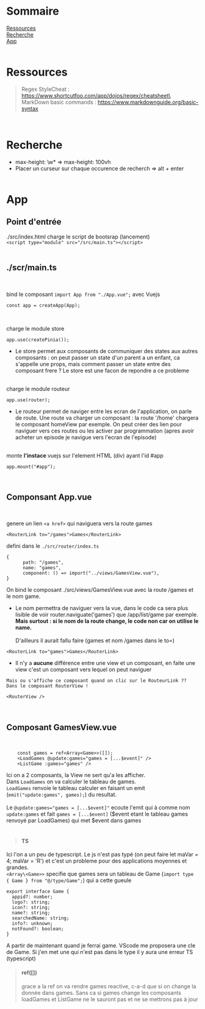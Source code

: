 # Sommaire

[Ressources](#ressource)\
[Recherche](#recherche)\
[App](#app)
<br/>
<br/>

# <a name="ressources"></a>Ressources

> Regex StyleCheat : https://www.shortcutfoo.com/app/dojos/regex/cheatsheet\
> MarkDown basic commands : https://www.markdownguide.org/basic-syntax

<br/>

# <a name="recherche"></a>Recherche

- max-height: \w\* => max-height: 100vh
- Placer un curseur sur chaque occurence de recherch => alt + enter
  <br/>
  <br/>

# <a name="app"></a>App

## Point d'entrée

./src/index.html charge le script de bootsrap (lancement)\
`<script type="module" src="/src/main.ts"></script>`
<br/>
<br/>

## ./scr/main.ts

<br/>

bind le composant `import App from "./App.vue";` avec Vuejs

```
const app = createApp(App);
```

<br/>

charge le module store

```
app.use(createPinia());
```

- Le store permet aux composants de communiquer des states aux autres composants : on peut passer un state d'un parent a un enfant, ca s'appelle une props, mais comment passer un state entre des composant frere ? Le store est une facon de repondre a ce probleme
  <br/>
  <br/>

charge le module routeur

```
app.use(router);
```

- Le routeur permet de naviger entre les ecran de l'application, on parle de route. Une route va charger un composant : la route '/home' chargera le composant homeView par exemple. On peut créer des lien pour naviguer vers ces routes ou les activer par programmation (apres avoir acheter un episode je navigue vers l'ecran de l'episode)
  <br/>
  <br/>

monte **l'instace** vuejs sur l'element HTML (div) ayant l'id #app

```
app.mount("#app");
```

<br/>

## Componsant App.vue

<br/>

genere un lien `<a href>` qui naviguera vers la route games

```
<RouterLink to="/games">Games</RouterLink>
```

defini dans le `./src/router/index.ts`

```
{
      path: "/games",
      name: "games",
      component: () => import("../views/GamesView.vue"),
}
```

On bind le composant ./src/views/GamesView.vue avec la route /games et le nom game.

- Le nom permettra de naviguer vers la vue, dans le code ca sera plus lisible de voir router.naviguate('games') que /app/list/game par exemple. **Mais surtout : si le nom de la route change, le code non car on utilise le name.**  
  <br/>
  D'ailleurs il aurait fallu faire (games et nom /games dans le to=)

```
<RouterLink to="games">Games</RouterLink>
```

- Il n'y a **aucune** différence entre une view et un composant, en faite une view c'est un composant vers lequel on peut naviguer

`Mais ou s'affiche ce composant quand on clic sur le RouteurLink ?? Dans le composant RouterView !`

```
<RouterView />
```

<br/>

## Composant GamesView.vue

<br />

```
    const games = ref<Array<Game>>([]);
    <LoadGames @update:games="games = [...$event]" />
    <ListGame :games="games" />
```

Ici on a 2 composants, la View ne sert qu'a les afficher.  
Dans `LoadGames` on va calculer le tableau de games.  
`LoadGames` renvoie le tableau calculer en faisant un emit (`emit("update:games", games);`) du resultat.
<br/>
<br/>
Le `@update:games="games = [...$event]"` ecoute l'emit qui à comme nom `update:games` et fait `games = [...$event]` ($event etant le tableau games renvoyé par LoadGames) qui met $event dans games
<br/><br/>

> #### TS

Ici l'on a un peu de typescript. Le js n'est pas typé (on peut faire let maVar = 4; maVar = 'R') et c'est un probleme pour des applications moyennes et grandes.  
`<Array\<Game>>` specifie que games sera un tableau de Game (`import type { Game } from "@/type/Game";`) qui a cette gueule

```
export interface Game {
  appid?: number;
  logo?: string;
  icon?: string;
  name?: string;
  searchedName: string;
  info?: unknown;
  notFound?: boolean;
}
```

A partir de maintenant quand je ferrai game. VScode me proposera une cle de Game. Si j'en met une qui n'est pas dans le type il y aura une erreur TS (typescript)

> #### ref([])
>
> grace a la ref on va rendre games reactive, c-a-d que si on change la donnée dans games. Sans ca si games change les composants loadGames et ListGame ne le sauront pas et ne se mettrons pas à jour
